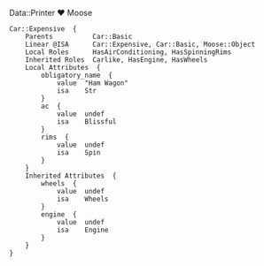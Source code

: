 Data::Printer ♥ Moose

    Car::Expensive  {
        Parents          Car::Basic
        Linear @ISA      Car::Expensive, Car::Basic, Moose::Object
        Local Roles      HasAirConditioning, HasSpinningRims
        Inherited Roles  Carlike, HasEngine, HasWheels
        Local Attributes  {
            obligatory_name  {
                value  "Ham Wagon"
                isa    Str
            }
            ac  {
                value  undef
                isa    Blissful
            }
            rims  {
                value  undef
                isa    Spin
            }
        }
        Inherited Attributes  {
            wheels  {
                value  undef
                isa    Wheels
            }
            engine  {
                value  undef
                isa    Engine
            }
        }
    }
